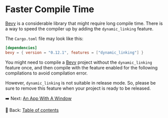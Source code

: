# Faster Compile Time

[Bevy](https://bevyengine.org/) is a considerable library that might require long compile time.
There is a way to speed the compiler up by adding the `dynamic_linking` feature.

The `Cargo.toml` file may look like this:

```toml
[dependencies]
bevy = { version = "0.12.1", features = ["dynamic_linking"] }
```

You might need to compile a [Bevy](https://bevyengine.org/) project without the `dynamic_linking` feature once, and then compile with the feature enabled for the following compilations to avoid compilation error.

However, `dynamic_linking` is not suitable in release mode.
So, please be sure to remove this feature when your project is ready to be released.

:arrow_right:  Next: [An App With A Window](./an_app_with_a_window.md)

:blue_book: Back: [Table of contents](./../README.md)
